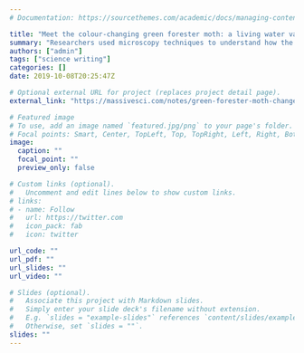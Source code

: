 ```yaml
---
# Documentation: https://sourcethemes.com/academic/docs/managing-content/

title: "Meet the colour-changing green forester moth: a living water vapour sensor"
summary: "Researchers used microscopy techniques to understand how the green forester moth changes from a shiny green to a rusty red colour"
authors: ["admin"]
tags: ["science writing"]
categories: []
date: 2019-10-08T20:25:47Z

# Optional external URL for project (replaces project detail page).
external_link: "https://massivesci.com/notes/green-forester-moth-changes-green-wing-colour-to-red/"

# Featured image
# To use, add an image named `featured.jpg/png` to your page's folder.
# Focal points: Smart, Center, TopLeft, Top, TopRight, Left, Right, BottomLeft, Bottom, BottomRight.
image:
  caption: ""
  focal_point: ""
  preview_only: false

# Custom links (optional).
#   Uncomment and edit lines below to show custom links.
# links:
# - name: Follow
#   url: https://twitter.com
#   icon_pack: fab
#   icon: twitter

url_code: ""
url_pdf: ""
url_slides: ""
url_video: ""

# Slides (optional).
#   Associate this project with Markdown slides.
#   Simply enter your slide deck's filename without extension.
#   E.g. `slides = "example-slides"` references `content/slides/example-slides.md`.
#   Otherwise, set `slides = ""`.
slides: ""
---
```

